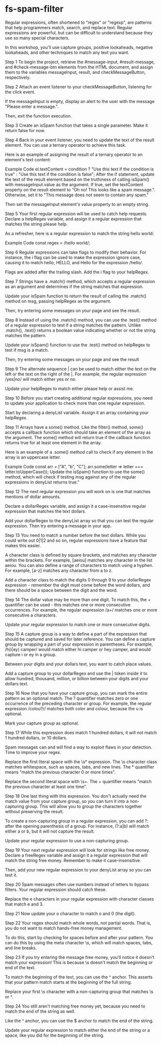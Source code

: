 # fs-spam-filter

Regular expressions, often shortened to "regex" or "regexp", are patterns that help programmers match, search, and replace text. Regular expressions are powerful, but can be difficult to understand because they use so many special characters.

In this workshop, you'll use capture groups, positive lookaheads, negative lookaheads, and other techniques to match any text you want.

Step 1
To begin the project, retrieve the #message-input, #result-message, and #check-message-btn elements from the HTML document, and assign them to the variables messageInput, result, and checkMessageButton, respectively.

Step 2
Attach an event listener to your checkMessageButton, listening for the click event.

If the messageInput is empty, display an alert to the user with the message "Please enter a message.".

Then, exit the function execution.

Step 3
Create an isSpam function that takes a single parameter. Make it return false for now.

Step 4
Back in your event listener, you need to update the text of the result element. You can use a ternary operator to achieve this task.

Here is an example of assigning the result of a ternary operator to an element's text content:

Example Code
el.textContent = condition ? "Use this text if the condition is true" : "Use this text if the condition is false";
After the if statement, update the text of the result element based on the truthiness of calling isSpam() with messageInput.value as the argument. If true, set the textContent property on the result element to "Oh no! This looks like a spam message.". Otherwise, set it to "This message does not seem to contain any spam."

Then set the messageInput element's value property to an empty string.

Step 5
Your first regular expression will be used to catch help requests. Declare a helpRegex variable, and assign it a regular expression that matches the string please help.

As a refresher, here is a regular expression to match the string hello world:

Example Code
const regex = /hello world/;

Step 6
Regular expressions can take flags to modify their behavior. For instance, the i flag can be used to make the expression ignore case, causing it to match hello, HELLO, and Hello for the expression /hello/.

Flags are added after the trailing slash. Add the i flag to your helpRegex.

Step 7
Strings have a .match() method, which accepts a regular expression as an argument and determines if the string matches that expression.

Update your isSpam function to return the result of calling the .match() method on msg, passing helpRegex as the argument.

Then, try entering some messages on your page and see the result.

Step 8
Instead of using the .match() method, you can use the .test() method of a regular expression to test if a string matches the pattern. Unlike .match(), .test() returns a boolean value indicating whether or not the string matches the pattern.

Update your isSpam() function to use the .test() method on helpRegex to test if msg is a match.

Then, try entering some messages on your page and see the result

Step 9
The alternate sequence | can be used to match either the text on the left or the text on the right of the |. For example, the regular expression /yes|no/ will match either yes or no.

Update your helpRegex to match either please help or assist me.

Step 10
Before you start creating additional regular expressions, you need to update your application to check more than one regular expression.

Start by declaring a denyList variable. Assign it an array containing your helpRegex.

Step 11
Arrays have a some() method. Like the filter() method, some() accepts a callback function which should take an element of the array as the argument. The some() method will return true if the callback function returns true for at least one element in the array.

Here is an example of a .some() method call to check if any element in the array is an uppercase letter.

Example Code
const arr = ["A", "b", "C"];
arr.some(letter => letter === letter.toUpperCase());
Update the isSpam() function to use the some() method, which will check if testing msg against any of the regular expressions in denyList returns true."

Step 12
The next regular expression you will work on is one that matches mentions of dollar amounts.

Declare a dollarRegex variable, and assign it a case-insensitive regular expression that matches the text dollars.

Add your dollarRegex to the denyList array so that you can test the regular expression. Then try entering a message in your app.

Step 13
You need to match a number before the text dollars. While you could write out 0|1|2 and so on, regular expressions have a feature that makes this easier.

A character class is defined by square brackets, and matches any character within the brackets. For example, [aeiou] matches any character in the list aeiou. You can also define a range of characters to match using a hyphen. For example, [a-z] matches any character from a to z.

Add a character class to match the digits 0 through 9 to your dollarRegex expression - remember the digit must come before the word dollars, and there should be a space between the digit and the word.

Step 14
The dollar value may be more than one digit. To match this, the + quantifier can be used - this matches one or more consecutive occurrences. For example, the regular expression /a+/ matches one or more consecutive a characters.

Update your regular expression to match one or more consecutive digits.

Step 15
A capture group is a way to define a part of the expression that should be captured and saved for later reference. You can define a capture group by wrapping a part of your expression in parentheses. For example, /h(i|ey) camper/ would match either hi camper or hey camper, and would capture i or ey in a group.

Between your digits and your dollars text, you want to catch place values.

Add a capture group to your dollarRegex and use the | token inside it to allow hundred, thousand, million, or billion between your digits and your dollars text.

Step 16
Now that you have your capture group, you can mark the entire pattern as an optional match. The ? quantifier matches zero or one occurrence of the preceding character or group. For example, the regular expression /colou?r/ matches both color and colour, because the u is optional.

Mark your capture group as optional.

Step 17
While this expression does match 1 hundred dollars, it will not match 1  hundred  dollars, or 10 dollars.

Spam messages can and will find a way to exploit flaws in your detection. Time to improve your regex.

Replace the first literal space with the \s* expression. The \s character class matches whitespace, such as spaces, tabs, and new lines. The * quantifier means "match the previous character 0 or more times".

Replace the second literal space with \s+. The + quantifier means "match the previous character at least one time".

Step 18
One last thing with this expression. You don't actually need the match value from your capture group, so you can turn it into a non-capturing group. This will allow you to group the characters together without preserving the result.

To create a non-capturing group in a regular expression, you can add ?: after the opening parenthesis of a group. For instance, (?:a|b) will match either a or b, but it will not capture the result.

Update your regular expression to use a non-capturing group.

Step 19
Your next regular expression will look for strings like free money. Declare a freeRegex variable and assign it a regular expression that will match the string free money. Remember to make it case-insensitive.

Then, add your new regular expression to your denyList array so you can test it.

Step 20
Spam messages often use numbers instead of letters to bypass filters. Your regular expression should catch these.

Replace the e characters in your regular expression with character classes that match e and 3.

Step 21
Now update your o character to match o and 0 (the digit).

Step 22
Your regex should match whole words, not partial words. That is, you do not want to match hands-free money management.

To do this, start by checking for spaces before and after your pattern. You can do this by using the meta character \s, which will match spaces, tabs, and line breaks.

Step 23
If you try entering the message free money, you'll notice it doesn't match your expression! This is because \s doesn't match the beginning or end of the text.

To match the beginning of the text, you can use the ^ anchor. This asserts that your pattern match starts at the beginning of the full string.

Replace your first \s character with a non-capturing group that matches \s or ^.

Step 24
You still aren't matching free money yet, because you need to match the end of the string as well.

Like the ^ anchor, you can use the $ anchor to match the end of the string.

Update your regular expression to match either the end of the string or a space, like you did for the beginning of the string.